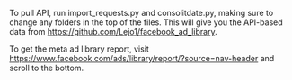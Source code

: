 To pull API, run import_requests.py and consolitdate.py, making sure to change any folders in the top of the files. This will give you the API-based data from https://github.com/Lejo1/facebook_ad_library.

To get the meta ad library report, visit https://www.facebook.com/ads/library/report/?source=nav-header and scroll to the bottom.


